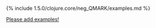 {% include 1.5.0/clojure.core/neg_QMARK/examples.md %}

[Please add examples!](https://github.com/arrdem/grimoire/edit/master/_includes/1.6.0/clojure.core/neg_QMARK/examples.md)
